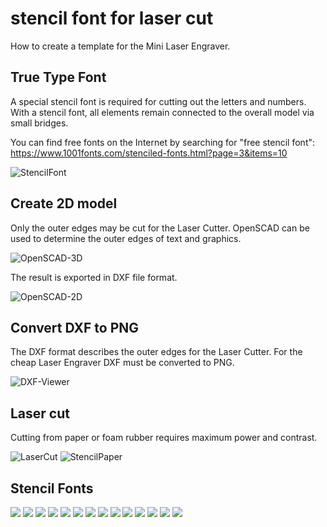 # stencil font for laser cut

How to create a template for the Mini Laser Engraver.

## True Type Font

A special stencil font is required for cutting out the letters and numbers.
With a stencil font, all elements remain connected to the overall model via small bridges.

You can find free fonts on the Internet by searching for "free stencil font":
https://www.1001fonts.com/stenciled-fonts.html?page=3&items=10

![StencilFont](howto-0-stencil-font.png)

## Create 2D model

Only the outer edges may be cut for the Laser Cutter.
OpenSCAD can be used to determine the outer edges of text and graphics. 

![OpenSCAD-3D](howto-1-openscad-3d.png)

The result is exported in DXF file format.

![OpenSCAD-2D](howto-2-openscad-2d.png)

## Convert DXF to PNG

The DXF format describes the outer edges for the Laser Cutter.
For the cheap Laser Engraver DXF must be converted to PNG.

![DXF-Viewer](howto-3-decaff-dxfviewer.png)

## Laser cut

Cutting from paper or foam rubber requires maximum power and contrast.

![LaserCut](howto-4-laser-engraving-mashine.png)
![StencilPaper](howto-5-stencil-paper.jpg)

## Stencil Fonts

![](font-americanstencil.png)
![](font-billiekid.png)
![](font-bombora.png)
![](font-bostontraffic.png)
![](font-icbmss20.png)
![](font-karismastencil.png)
![](font-kenyancoffee.png)
![](font-marsh.png)
![](font-pixel7.png)
![](font-ricklobster.png)
![](font-sylar.png)
![](font-tpfu13.png)
![](font-ussrstencil.png)
![](font-xtemplate.png)
